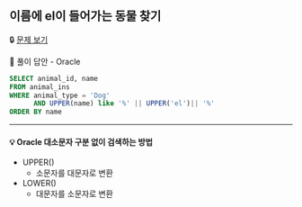 ## **이름에 el이 들어가는 동물 찾기**

🔒 [문제 보기](https://programmers.co.kr/learn/courses/30/lessons/59047)

🔑 풀이 답안 - Oracle

```SQL
SELECT animal_id, name
FROM animal_ins
WHERE animal_type = 'Dog'
      AND UPPER(name) like '%' || UPPER('el')|| '%'
ORDER BY name
```

------

#### 💡 Oracle 대소문자 구분 없이 검색하는 방법

- UPPER()
  - 소문자를 대문자로 변환
- LOWER()
  - 대문자를 소문자로 변환